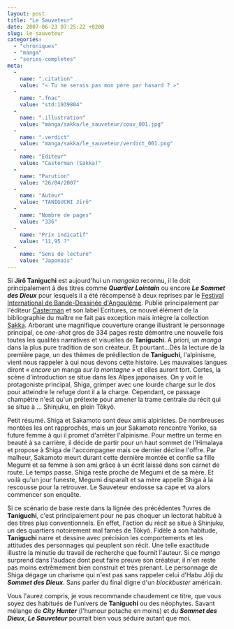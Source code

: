 ```yaml
---
layout: post
title: "Le Sauveteur"
date: 2007-06-23 07:25:22 +0200
slug: le-sauveteur
categories:
  - "chroniques"
  - "manga"
  - "series-completes"
meta:
  -
    name: ".citation"
    value: "« Tu ne serais pas mon père par hasard ? »"
  -
    name: ".fnac"
    value: "std:1939804"
  -
    name: ".illustration"
    value: "manga/sakka/le_sauveteur/couv_001.jpg"
  -
    name: ".verdict"
    value: "manga/sakka/le_sauveteur/verdict_001.png"
  -
    name: "Editeur"
    value: "Casterman (Sakka)"
  -
    name: "Parution"
    value: "26/04/2007"
  -
    name: "Auteur"
    value: "TANIGUCHI Jirô"
  -
    name: "Nombre de pages"
    value: "336"
  -
    name: "Prix indicatif"
    value: "11,95 ?"
  -
    name: "Sens de lecture"
    value: "Japonais"
---
```


Si **Jirô Taniguchi** est aujourd'hui un _mangaka_ reconnu, il le doit principalement à des titres comme _**Quartier Lointain**_ ou encore _**Le Sommet des Dieux**_ pour lesquels il a été récompensé à deux reprises par le [Festival International de Bande-Dessinée d'Angoulême](http://www.bdangouleme.com/). Publié principalement par l'éditeur [Casterman](http://www.casterman.com) et son label Ecritures, ce nouvel élément de la bibliographie du maître ne fait pas exception mais intègre la collection [Sakka](http://www.sakka.info). Arborant une magnifique couverture orange illustrant le personnage principal, ce _one-shot_ gros de 334 pages reste démontre une nouvelle fois toutes les qualités narratives et visuelles de **Taniguchi**. A priori, un _manga_ dans la plus pure tradition de son créateur. Et pourtant...Dès la lecture de la première page, un des thèmes de prédilection de **Taniguchi**, l'alpinisme, vient nous rappeler à qui nous devons cette histoire. Les mauvaises langues diront _« encore un_ manga _sur la montagne »_ et elles auront tort. Certes, la scène d'introduction se situe dans les Alpes japonaises. On y voit le protagoniste principal, Shiga, grimper avec une lourde charge sur le dos pour atteindre le refuge dont il a la charge. Cependant, ce passage champêtre n'est qu'un prétexte pour amener la trame centrale du récit qui se situe à ... Shinjuku, en plein Tôkyô.

Petit résumé. Shiga et Sakamoto sont deux amis alpinistes. De nombreuses montées les ont rapprochés, mais un jour Sakamoto rencontre Yoriko, sa future femme à qui il promet d'arrêter l'alpinisme. Pour mettre un terme en beauté à sa carrière, il décide de partir pour un haut sommet de l'Himalaya et propose à Shiga de l'accompagner mais ce dernier décline l'offre. Par malheur, Sakamoto meurt durant cette dernière montée et confie sa fille Megumi et sa femme à son ami grâce à un écrit laissé dans son carnet de route. Le temps passe. Shiga reste proche de Megumi et de sa mère. Et voilà qu'un jour funeste, Megumi disparaît et sa mère appelle Shiga à la rescousse pour la retrouver. Le Sauveteur endosse sa cape et va alors commencer son enquête.

Si ce scénario de base reste dans la lignée des précédentes ?uvres de **Taniguchi**, c'est principalement pour ne pas choquer un lectorat habitué à des titres plus conventionnels. En effet, l'action du récit se situe à Shinjuku, un des quartiers notoirement mal famés de Tôkyô. Fidèle à son habitude, **Taniguchi** narre et dessine avec précision les comportements et les attitudes des personnages qui peuplent son récit. Une telle exactitude illustre la minutie du travail de recherche que fournit l'auteur. Si ce _manga_ surprend dans l'audace dont peut faire preuve son créateur, il n'en reste pas moins extrêmement bien construit et très prenant. Le personnage de Shiga dégage un charisme qui n'est pas sans rappeler celui d'Habu Jôji du _**Sommet des Dieux**_. Sans parler du final digne d'un _blockbuster_ américain.

Vous l'aurez compris, je vous recommande chaudement ce titre, que vous soyez des habitués de l'univers de **Taniguchi** ou des néophytes. Savant mélange de _**City Hunter**_ (l'humour potache en moins) et du _**Sommet des Dieux**_, _**Le Sauveteur**_ pourrait bien vous séduire autant que moi.